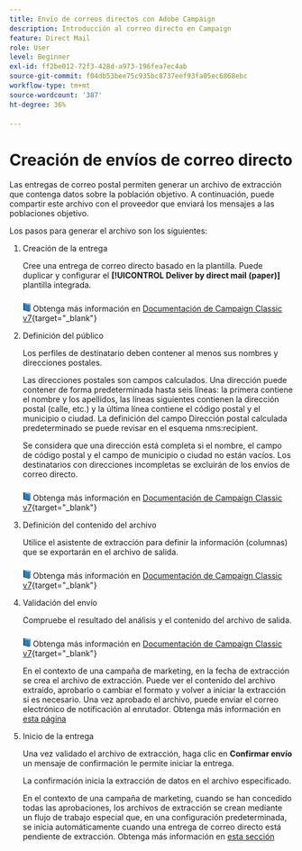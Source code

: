 ```yaml
---
title: Envío de correos directos con Adobe Campaign
description: Introducción al correo directo en Campaign
feature: Direct Mail
role: User
level: Beginner
exl-id: ff2be012-72f3-428d-a973-196fea7ec4ab
source-git-commit: f04db53bee75c935bc8737eef93fa05ec6868ebc
workflow-type: tm+mt
source-wordcount: '387'
ht-degree: 36%

---
```


# Creación de envíos de correo directo

Las entregas de correo postal permiten generar un archivo de extracción que contenga datos sobre la población objetivo. A continuación, puede compartir este archivo con el proveedor que enviará los mensajes a las poblaciones objetivo.

Los pasos para generar el archivo son los siguientes:

1. Creación de la entrega

   Cree una entrega de correo directo basado en la plantilla. Puede duplicar y configurar el **[!UICONTROL Deliver by direct mail (paper)]** plantilla integrada.

   ![](../assets/do-not-localize/book.png) Obtenga más información en [Documentación de Campaign Classic v7](https://experienceleague.adobe.com/docs/campaign-classic/using/sending-messages/sending-direct-mail/creating-a-direct-mail-delivery.html){target="_blank"}

1. Definición del público

   Los perfiles de destinatario deben contener al menos sus nombres y direcciones postales.

   Las direcciones postales son campos calculados. Una dirección puede contener de forma predeterminada hasta seis líneas: la primera contiene el nombre y los apellidos, las líneas siguientes contienen la dirección postal (calle, etc.) y la última línea contiene el código postal y el municipio o ciudad. La definición del campo Dirección postal calculada predeterminado se puede revisar en el esquema nms:recipient.

   Se considera que una dirección está completa si el nombre, el campo de código postal y el campo de municipio o ciudad no están vacíos. Los destinatarios con direcciones incompletas se excluirán de los envíos de correo directo.

   ![](../assets/do-not-localize/book.png) Obtenga más información en [Documentación de Campaign Classic v7](https://experienceleague.adobe.com/docs/campaign-classic/using/sending-messages/key-steps-when-creating-a-delivery/steps-defining-the-target-population.html){target="_blank"}

1. Definición del contenido del archivo

   Utilice el asistente de extracción para definir la información (columnas) que se exportarán en el archivo de salida.

   ![](../assets/do-not-localize/book.png) Obtenga más información en [Documentación de Campaign Classic v7](https://experienceleague.adobe.com/docs/campaign-classic/using/sending-messages/sending-direct-mail/defining-the-direct-mail-content.html){target="_blank"}

1. Validación del envío

   Compruebe el resultado del análisis y el contenido del archivo de salida.

   ![](../assets/do-not-localize/book.png) Obtenga más información en [Documentación de Campaign Classic v7](https://experienceleague.adobe.com/docs/campaign-classic/using/sending-messages/sending-direct-mail/validating.html){target="_blank"}

   En el contexto de una campaña de marketing, en la fecha de extracción se crea el archivo de extracción. Puede ver el contenido del archivo extraído, aprobarlo o cambiar el formato y volver a iniciar la extracción si es necesario. Una vez aprobado el archivo, puede enviar el correo electrónico de notificación al enrutador. Obtenga más información en [esta página](https://experienceleague.adobe.com/docs/campaign/automation/campaign-orchestration/marketing-campaign-approval.html)

1. Inicio de la entrega

   Una vez validado el archivo de extracción, haga clic en **Confirmar envío** un mensaje de confirmación le permite iniciar la entrega.

   La confirmación inicia la extracción de datos en el archivo especificado.

   En el contexto de una campaña de marketing, cuando se han concedido todas las aprobaciones, los archivos de extracción se crean mediante un flujo de trabajo especial que, en una configuración predeterminada, se inicia automáticamente cuando una entrega de correo directo está pendiente de extracción. Obtenga más información en [esta sección](https://experienceleague.adobe.com/docs/campaign/automation/campaign-orchestration/marketing-campaign-deliveries.html?lang=es)
